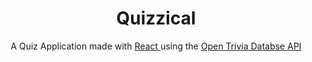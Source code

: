 # <div align = "center">Quizzical</div>
<p align = "center" >
  A Quiz Application made with 
  <a href = "https://reactjs.org/">React </a> 
  using the 
  <a href = "https://opentdb.com/api_config.php"> Open Trivia Databse API </a>
</p>
